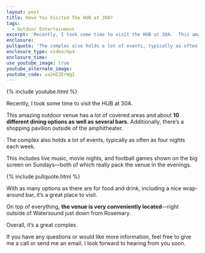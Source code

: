 ```yaml
---
layout: post
title: Have You Visited The HUB at 30A?
tags:
  - Outdoor Entertainment
excerpt: 'Recently, I took some time to visit the HUB at 30A.  This amazing outdoor venue has a lot of covered areas...'
enclosure:
pullquote: 'The complex also holds a lot of events, typically as often as four nights each week.'
enclosure_type: video/mp4
enclosure_time:
use_youtube_image: true
youtube_alternate_image:
youtube_code: xa2HIZErWgI
---
```



{% include youtube.html %}

Recently, I took some time to visit the HUB at 30A.

This amazing outdoor venue has a lot of covered areas and about **10 different dining options as well as several bars.** Additionally, there’s a shopping pavilion outside of the amphitheater.

The complex also holds a lot of events, typically as often as four nights each week.

This includes live music, movie nights, and football games shown on the big screen on Sundays—both of which really pack the venue in the evenings.

{% include pullquote.html %}

With as many options as there are for food and drink, including a nice wrap-around bar, it’s a great place to visit.

On top of everything, **the venue is very conveniently located**—right outside of Watersound just down from Rosemary.

Overall, it’s a great complex.

If you have any questions or would like more information, feel free to give me a call or send me an email. I look forward to hearing from you soon.